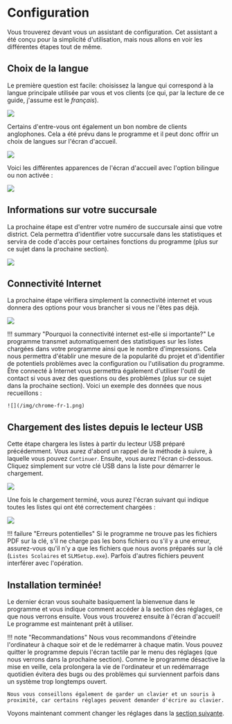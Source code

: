 # Configuration

Vous trouverez devant vous un assistant de configuration. Cet assistant a été conçu pour la simplicité d'utilisation, mais nous allons en voir les différentes étapes tout de même.

## Choix de la langue

Le première question est facile: choisissez la langue qui correspond à la langue principale utilisée par vous et vos clients (ce qui, par la lecture de ce guide, j'assume est le _français_).

![](/img/schoollistman-1.png)

Certains d'entre-vous ont également un bon nombre de clients anglophones. Cela a été prévu dans le programme et il peut donc offrir un choix de langues sur l'écran d'accueil.

![](/img/schoollistman-fr-2.png)

Voici les différentes apparences de l'écran d'accueil avec l'option bilingue ou non activée :

![](/img/schoollistman-fr-3.png)

## Informations sur votre succursale

La prochaine étape est d'entrer votre numéro de succursale ainsi que votre district. Cela permettra d'identifier votre succursale dans les statistiques et servira de code d'accès pour certaines fonctions du programme (plus sur ce sujet dans la prochaine section).

![](/img/schoollistman-fr-4.png)

## Connectivité Internet

La prochaine étape vérifiera simplement la connectivité internet et vous donnera des options pour vous brancher si vous ne l'êtes pas déjà.

![](/img/schoollistman-fr-5.png)

!!! summary "Pourquoi la connectivité internet est-elle si importante?"
    Le programme transmet automatiquement des statistiques sur les listes chargées dans votre programme ainsi que le nombre d'impressions. Cela nous permettra d'établir une mesure de la popularité du projet et d'identifier de potentiels problèmes avec la configuration ou l'utilisation du programme. Être connecté à Internet vous permettra également d'utiliser l'outil de contact si vous avez des questions ou des problèmes (plus sur ce sujet dans la prochaine section). Voici un exemple des données que nous recueillons : 

    ![](/img/chrome-fr-1.png)

## Chargement des listes depuis le lecteur USB

Cette étape chargera les listes à partir du lecteur USB préparé précédemment. Vous aurez d'abord un rappel de la méthode à suivre, à laquelle vous pouvez `Continuer`. Ensuite, vous aurez l'écran ci-dessous. Cliquez simplement sur votre clé USB dans la liste pour démarrer le chargement.

![](/img/schoollistman-fr-6.png)

Une fois le chargement terminé, vous aurez l'écran suivant qui indique toutes les listes qui ont été correctement chargées :

![](/img/schoollistman-fr-7.png)

!!! failure "Erreurs potentielles"
    Si le programme ne trouve pas les fichiers PDF sur la clé, s'il ne charge pas les bons fichiers ou s'il y a une erreur, assurez-vous qu'il n'y a que les fichiers que nous avons préparés sur la clé (`Listes Scolaires` et `SLMSetup.exe`). Parfois d'autres fichiers peuvent interférer avec l'opération.

## Installation terminée!

Le dernier écran vous souhaite basiquement la bienvenue dans le programme et vous indique comment accéder à la section des réglages, ce que nous verrons ensuite. Vous vous trouverez ensuite à l'écran d'accueil! Le programme est maintenant prêt à utiliser.

!!! note "Recommandations"
    Nous vous recommandons d'éteindre l'ordinateur à chaque soir et de le redémarrer à chaque matin. Vous pouvez quitter le programme depuis l'écran tactile par le menu des réglages (que nous verrons dans la prochaine section). Comme le programme désactive la mise en veille, cela prolongera la vie de l'ordinateur et un redémarrage quotidien évitera des bugs ou des problèmes qui surviennent parfois dans un système trop longtemps ouvert.

    Nous vous conseillons également de garder un clavier et un souris à proximité, car certains réglages peuvent demander d'écrire au clavier.

Voyons maintenant comment changer les réglages dans la [section suivante](reglagesetplus).
